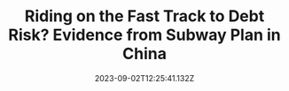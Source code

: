 ---
title: "Riding on the Fast Track to Debt Risk? Evidence from Subway Plan in China "
publication_types:
  - "3"
authors:
  - Zhengchu Zhang
publication: MPhil thesis
draft: false
featured: false
image:
  filename: ""
  focal_point: ""
  preview_only: false
date: 2023-09-02T12:25:41.132Z
---